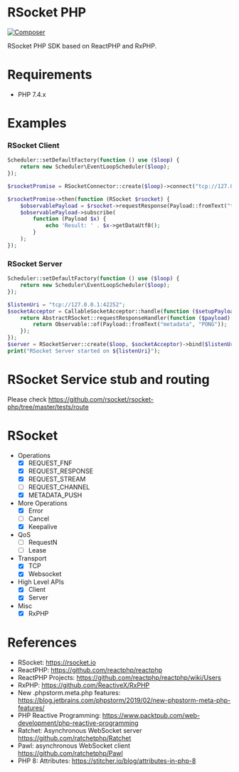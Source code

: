 RSocket PHP
================
[![Composer](https://img.shields.io/packagist/v/rsocket/rsocket-php)](https://packagist.org/packages/rsocket/rsocket-php)

RSocket PHP SDK based on ReactPHP and RxPHP.

# Requirements

* PHP 7.4.x

# Examples

### RSocket Client

```php
Scheduler::setDefaultFactory(function () use ($loop) {
    return new Scheduler\EventLoopScheduler($loop);
});

$rsocketPromise = RSocketConnector::create($loop)->connect("tcp://127.0.0.1:42252");

$rsocketPromise->then(function (RSocket $rsocket) {
    $observablePayload = $rsocket->requestResponse(Payload::fromText("text/plain", "Ping"));
    $observablePayload->subscribe(
        function (Payload $x) {
            echo 'Result: ' . $x->getDataUtf8();
        }
    );
});
```

### RSocket Server

```php
Scheduler::setDefaultFactory(function () use ($loop) {
    return new Scheduler\EventLoopScheduler($loop);
});

$listenUri = "tcp://127.0.0.1:42252";
$socketAcceptor = CallableSocketAcceptor::handle(function ($setupPayload, $sendingRSocket) {
    return AbstractRSocket::requestResponseHandler(function ($payload) {
        return Observable::of(Payload::fromText("metadata", "PONG"));
    });
});
$server = RSocketServer::create($loop, $socketAcceptor)->bind($listenUri);
print("RSocket Server started on ${listenUri}");
```

# RSocket Service stub and routing

Please check https://github.com/rsocket/rsocket-php/tree/master/tests/route

# RSocket

- Operations
    - [x] REQUEST_FNF
    - [x] REQUEST_RESPONSE
    - [x] REQUEST_STREAM
    - [ ] REQUEST_CHANNEL
    - [x] METADATA_PUSH
- More Operations
    - [x] Error
    - [ ] Cancel
    - [x] Keepalive
- QoS
    - [ ] RequestN
    - [ ] Lease
- Transport
    - [x] TCP
    - [x] Websocket
- High Level APIs
    - [x] Client
    - [x] Server
- Misc
    - [x] RxPHP

# References

* RSocket: https://rsocket.io
* ReactPHP: https://github.com/reactphp/reactphp
* ReactPHP Projects: https://github.com/reactphp/reactphp/wiki/Users
* RxPHP: https://github.com/ReactiveX/RxPHP
* New .phpstorm.meta.php features: https://blog.jetbrains.com/phpstorm/2019/02/new-phpstorm-meta-php-features/
* PHP Reactive Programming: https://www.packtpub.com/web-development/php-reactive-programming
* Ratchet: Asynchronous WebSocket server https://github.com/ratchetphp/Ratchet
* Pawl: asynchronous WebSocket client https://github.com/ratchetphp/Pawl
* PHP 8: Attributes: https://stitcher.io/blog/attributes-in-php-8